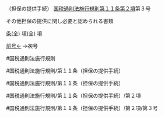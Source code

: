 （担保の提供手続）
[国税通則法施行規則第１１条第２項](国税通則法施行規則＿第１１条第２項)第３号

その他担保の提供に関し必要と認められる書類

[条(全)](国税通則法施行規則＿第１１条_.md)    [項(全)](国税通則法施行規則＿第１１条第２項_.md)    [項](国税通則法施行規則＿第１１条第２項.md)

[前号←](国税通則法施行規則＿第１１条第２項第２号.md)  ~~→次号~~

#国税通則法施行規則

#国税通則法施行規則/第１１条（担保の提供手続）

#国税通則法施行規則/第１１条（担保の提供手続）

#国税通則法施行規則/第１１条（担保の提供手続）/第２項

#国税通則法施行規則/第１１条（担保の提供手続）/第２項/第３号

